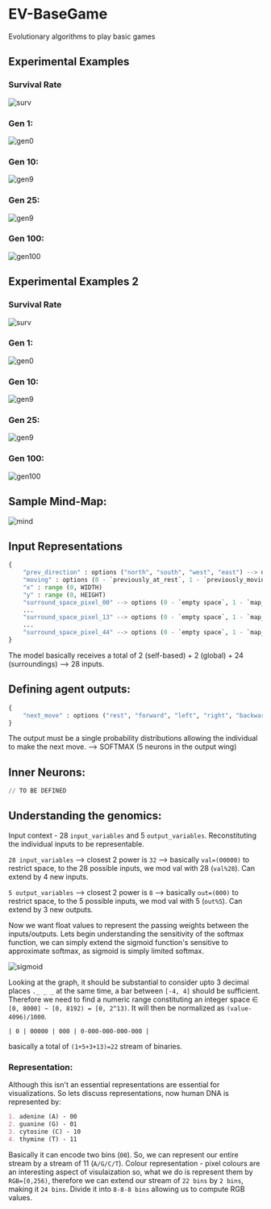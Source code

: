 # EV-BaseGame
Evolutionary algorithms to play basic games

## Experimental Examples

### Survival Rate

![surv](/sample_survival_progress.png)

### Gen 1:

![gen0](/sample_env_gifs/gen_000.gif)

### Gen 10:

![gen9](/sample_env_gifs/gen_009.gif)

### Gen 25:

![gen9](/sample_env_gifs/gen_024.gif)

### Gen 100:

![gen100](/sample_env_gifs/gen_099.gif)

## Experimental Examples 2

### Survival Rate

![surv](/sample2_survival_progress.png)

### Gen 1:

![gen0](/sample2_env_gifs/gen_000.gif)

### Gen 10:

![gen9](/sample2_env_gifs/gen_009.gif)

### Gen 25:

![gen9](/sample2_env_gifs/gen_024.gif)

### Gen 100:

![gen100](/sample2_env_gifs/gen_099.gif)

## Sample Mind-Map:

![mind](/sample2_env_mind/gen_000_survived.png)

## Input Representations

```py
{
	"prev_direction" : options ("north", "south", "west", "east") --> default (Any of the foure)
	"moving" : options (0 - `previously_at_rest`, 1 - `previously_moving`) --> default (0)
	"x" : range (0, WIDTH)
	"y" : range (0, HEIGHT)
	"surround_space_pixel_00" --> options (0 - `empty space`, 1 - `map_border`, 2 - `another_bot`) --> default (0)
	...
	"surround_space_pixel_13" --> options (0 - `empty space`, 1 - `map_border`, 2 - `another_bot`) --> default (0)
	...
	"surround_space_pixel_44" --> options (0 - `empty space`, 1 - `map_border`, 2 - `another_bot`) --> default (0)
}
```

The model basically receives a total of 2 (self-based) + 2 (global) + 24 (surroundings) --> 28 inputs.

## Defining agent outputs:

```py
{
	"next_move" : options ("rest", "forward", "left", "right", "backward")
}
```

The output must be a single probability distributions allowing the individual to make the next move. --> SOFTMAX (5 neurons in the output wing)

## Inner Neurons:

```py
// TO BE DEFINED
```

## Understanding the genomics:

Input context - 28 `input_variables` and 5 `output_variables`. Reconstituting the individual inputs to be representable.

`28 input_variables` --> closest 2 power is `32` --> basically `val=(00000)` to restrict space, to the 28 possible inputs, we mod val with 28 (`val%28`). Can extend by 4 new inputs.

`5 output_variables` --> closest 2 power is `8` --> basically `out=(000)` to restrict space, to the 5 possible inputs, we mod val with 5 (`out%5`). Can extend by 3 new outputs.

Now we want float values to represent the passing weights between the inputs/outputs. Lets begin understanding the sensitivity of the softmax function, we can simply extend the sigmoid function's sensitive to approximate softmax, as sigmoid is simply limited softmax.

![sigmoid](/images/sigmoid.png)

Looking at the graph, it should be substantial to consider upto 3 decimal places `._ _ _` at the same time, a bar between `[-4, 4]` should be sufficient. Therefore we need to find a numeric range constituting an integer space ∈ `[0, 8000] ~ [0, 8192) = [0, 2^13)`. It will then be normalized as `(value-4096)/1000`.

```
| 0 | 00000 | 000 | 0-000-000-000-000 |
```
basically a total of `(1+5+3+13)=22` stream of binaries.

### Representation:

Although this isn't an essential representations are essential for visualizations. So lets discuss representations, now human DNA is represented by:

```md
1. adenine (A) - 00
2. guanine (G) - 01
3. cytosine (C) - 10
4. thymine (T) - 11
```

Basically it can encode two bins (`00`). So, we can represent our entire stream by a stream of 11 (`A/G/C/T`). Colour representation - pixel colours are an interesting aspect of visulaization so, what we do is represent them by `RGB=[0,256)`, therefore we can extend our stream of `22 bins` by `2 bins`, making it `24 bins`. Divide it into `8-8-8 bins` allowing us to compute RGB values.

